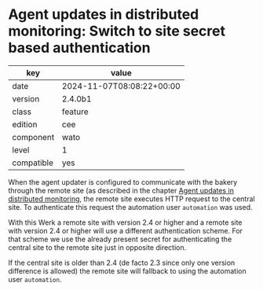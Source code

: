 [//]: # (werk v2)
# Agent updates in distributed monitoring: Switch to site secret based authentication

key        | value
---------- | ---
date       | 2024-11-07T08:08:22+00:00
version    | 2.4.0b1
class      | feature
edition    | cee
component  | wato
level      | 1
compatible | yes

When the agent updater is configured to communicate with the bakery through the remote site (as described in the chapter [Agent updates in distributed monitoring](https://docs.checkmk.com/latest/en/agent_deployment.html#distr_wato), the remote site executes HTTP request to the central site.
To authenticate this request the automation user `automation` was used.

With this Werk a remote site with version 2.4 or higher and a remote site with version 2.4 or higher will use a different authentication scheme.
For that scheme we use the already present secret for authenticating the central site to the remote site just in opposite direction.

If the central site is older than 2.4 (de facto 2.3 since only one version difference is allowed) the remote site will fallback to using the automation user `automation`.
